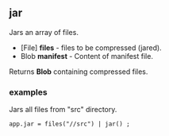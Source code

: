 ## jar

Jars an array of files.

 * [File] __files__ - files to be compressed (jared).
 * Blob __manifest__ - Content of manifest file.

Returns __Blob__ containing compressed files.

### examples

Jars all files from "src" directory.
```
app.jar = files("//src") | jar() ;
```

